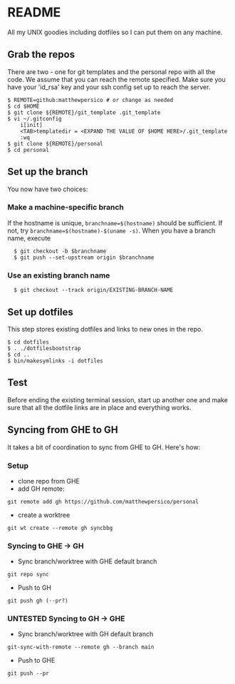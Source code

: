 # README
All my UNIX goodies including dotfiles so I can put them on any machine.

## Grab the repos
There are two - one for git templates and the personal repo with all the code.
We assume that you can reach the remote specified. Make sure you have your 'id_rsa' key and your ssh config set up to reach the server.

```
$ REMOTE=github:matthewpersico # or change as needed
$ cd $HOME
$ git clone ${REMOTE}/git_template .git_template
$ vi ~/.gitconfig
    i[init]
    <TAB>templatedir = <EXPAND THE VALUE OF $HOME HERE>/.git_template
    :wq
$ git clone ${REMOTE}/personal
$ cd personal
```

## Set up the branch
You now have two choices:
### Make a machine-specific branch
If the hostname is unique, `branchname=$(hostname)` should be sufficient. If not, try `branchname=$(hostname)-$(uname -s)`. When you have a branch name, execute
```
  $ git checkout -b $branchname
  $ git push --set-upstream origin $branchname
```
### Use an existing branch name
```
  $ git checkout --track origin/EXISTING-BRANCH-NAME
```

## Set up dotfiles
This step stores existing dotfiles and links to new ones in the repo.
```
$ cd dotfiles
$ . ./dotfilesbootstrap
$ cd ..
$ bin/makesymlinks -i dotfiles
```

## Test
Before ending the existing terminal session, start up another one and make sure that all the dotfile links are in place and everything works.

## Syncing from GHE to GH
It takes a bit of coordination to sync from GHE to GH. Here's how:

### Setup
* clone repo from GHE
* add GH remote:
```
git remote add gh https://github.com/matthewpersico/personal
```
* create a worktree
```
git wt create --remote gh syncbbg
```

### Syncing to GHE -> GH
* Sync branch/worktree with GHE default branch
```
git repo sync
```
* Push to GH
```
git push gh (--pr?)
```

### UNTESTED Syncing to GH -> GHE
* Sync branch/worktree with GH default branch
```
git-sync-with-remote --remote gh --branch main
```
* Push to GHE
```
git push --pr
```
